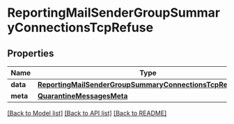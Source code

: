 # ReportingMailSenderGroupSummaryConnectionsTcpRefuse

## Properties
Name | Type | Description | Notes
------------ | ------------- | ------------- | -------------
**data** | [**ReportingMailSenderGroupSummaryConnectionsTcpRefuseData**](ReportingMailSenderGroupSummaryConnectionsTcpRefuseData.md) |  | [optional] 
**meta** | [**QuarantineMessagesMeta**](QuarantineMessagesMeta.md) |  | [optional] 

[[Back to Model list]](../README.md#documentation-for-models) [[Back to API list]](../README.md#documentation-for-api-endpoints) [[Back to README]](../README.md)

